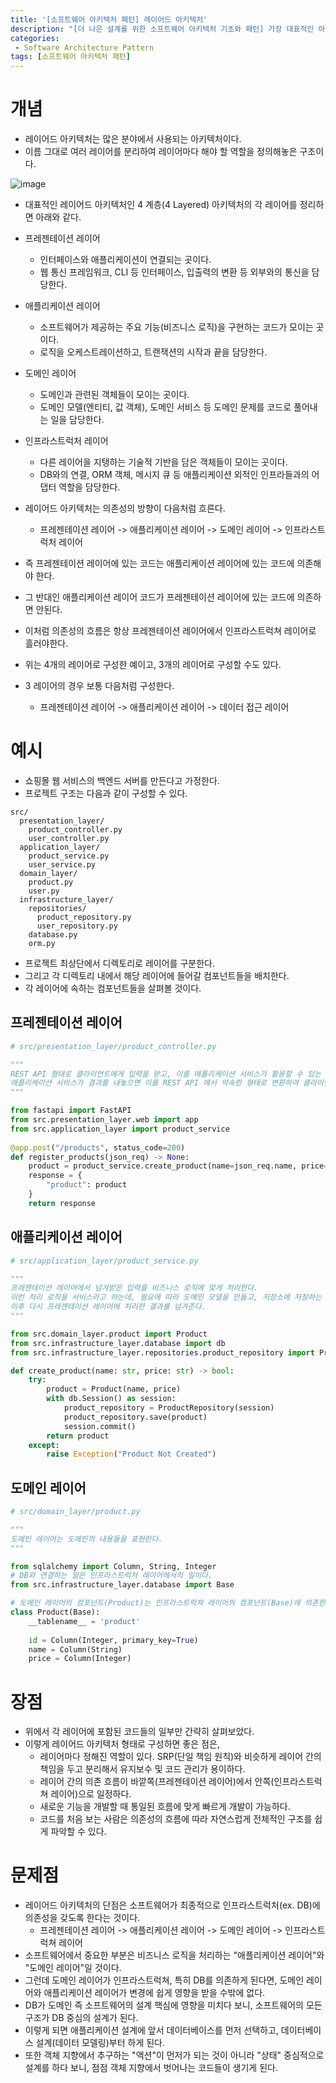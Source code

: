 ```yaml
---
title: '[소프트웨어 아키텍처 패턴] 레이어드 아키텍처'
description: "[더 나은 설계를 위한 소프트웨어 아키텍처 기초와 패턴] 가장 대표적인 아키텍처 패턴인 레이어드 아키텍처"
categories:
 - Software Architecture Pattern
tags: [소프트웨어 아키텍처 패턴]
---
```


# 개념
- 레이어드 아키텍처는 많은 분야에서 사용되는 아키텍처이다.
- 이름 그대로 여러 레이어를 분리하여 레이어마다 해야 할 역할을 정의해놓은 구조이다.

![image](https://user-images.githubusercontent.com/79494088/175446442-f3998d69-2e77-4b08-a9b7-8deacb6bd2ff.png)

- 대표적인 레이어드 아키텍처인 4 계층(4 Layered) 아키텍처의 각 레이어를 정리하면 아래와 같다.

- 프레젠테이션 레이어
  - 인터페이스와 애플리케이션이 연결되는 곳이다.
  - 웹 통신 프레임워크, CLI 등 인터페이스, 입출력의 변환 등 외부와의 통신을 담당한다.
- 애플리케이션 레이어
  - 소프트웨어가 제공하는 주요 기능(비즈니스 로직)을 구현하는 코드가 모이는 곳이다.
  - 로직을 오케스트레이션하고, 트랜잭션의 시작과 끝을 담당한다.
- 도메인 레이어
  - 도메인과 관련된 객체들이 모이는 곳이다.
  - 도메인 모델(엔티티, 값 객체), 도메인 서비스 등 도메인 문제를 코드로 풀어내는 일을 담당한다.
- 인프라스트럭처 레이어
  - 다른 레이어을 지탱하는 기술적 기반을 담은 객체들이 모이는 곳이다.
  - DB와의 연결, ORM 객체, 메시지 큐 등 애플리케이션 외적인 인프라들과의 어댑터 역할을 담당한다.

- 레이어드 아키텍처는 의존성의 방향이 다음처럼 흐른다.
  - 프레젠테이션 레이어 -> 애플리케이션 레이어 -> 도메인 레이어 -> 인프라스트럭처 레이어
- 즉 프레젠테이션 레이어에 있는 코드는 애플리케이션 레이어에 있는 코드에 의존해야 한다.
- 그 반대인 애플리케이션 레이어 코드가 프레젠테이션 레이어에 있는 코드에 의존하면 안된다.
- 이처럼 의존성의 흐름은 항상 프레젠테이션 레이어에서 인프라스트럭쳐 레이어로 흘러야한다.

- 위는 4개의 레이어로 구성한 예이고, 3개의 레이어로 구성할 수도 있다.
- 3 레이어의 경우 보통 다음처럼 구성한다.
  - 프레젠테이션 레이어 -> 애플리케이션 레이어 -> 데이터 접근 레이어

# 예시
- 쇼핑몰 웹 서비스의 백엔드 서버를 만든다고 가정한다.
- 프로젝트 구조는 다음과 같이 구성할 수 있다.

```
src/
  presentation_layer/
    product_controller.py
    user_controller.py
  application_layer/
    product_service.py
    user_service.py
  domain_layer/
    product.py
    user.py
  infrastructure_layer/
  	repositories/
  	  product_repository.py
  	  user_repository.py
    database.py
    orm.py
```

- 프로젝트 최상단에서 디렉토리로 레이어를 구분한다.
- 그리고 각 디렉토리 내에서 해당 레이어에 들어갈 컴포넌트들을 배치한다.
- 각 레이어에 속하는 컴포넌트들을 살펴볼 것이다.

## 프레젠테이션 레이어
```py
# src/presentation_layer/product_controller.py

"""
REST API 형태로 클라이언트에게 입력을 받고, 이를 애플리케이션 서비스가 활용할 수 있는 형태로 바꾸어 전달한다.
애플리케이션 서비스가 결과를 내놓으면 이를 REST API 에서 약속한 형태로 변환하여 클라이언트에게 HTTP 통신으로 반환한다.
"""

from fastapi import FastAPI
from src.presentation_layer.web import app
from src.application_layer import product_service
        
@app.post("/products", status_code=200)
def register_products(json_req) -> None:
    product = product_service.create_product(name=json_req.name, price=json_req.price)
    response = {
        "product": product
    }
    return response
```


## 애플리케이션 레이어
```py
# src/application_layer/product_service.py

"""
프레젠테이션 레이어에서 넘겨받은 입력을 비즈니스 로직에 맞게 처리한다. 
이런 처리 로직을 서비스라고 하는데, 필요에 따라 도메인 모델을 만들고, 저장소에 저장하는 등 여러 세부적인 로직을 오케스트레이션한다.
이후 다시 프레젠테이션 레이어에 처리한 결과를 넘겨준다.
"""

from src.domain_layer.product import Product
from src.infrastructure_layer.database import db
from src.infrastructure_layer.repositories.product_repository import ProductRepository

def create_product(name: str, price: str) -> bool:
    try:
        product = Product(name, price)
        with db.Session() as session:
            product_repository = ProductRepository(session)
            product_repository.save(product)
            session.commit()
        return product
    except:
        raise Exception("Product Not Created")
```

## 도메인 레이어
```py
# src/domain_layer/product.py

"""
도메인 레이어는 도메인의 내용들을 표현한다.
"""

from sqlalchemy import Column, String, Integer
# DB와 연결하는 일은 인프라스트럭처 레이어에서의 일이다.
from src.infrastructure_layer.database import Base  

# 도메인 레이어의 컴포넌트(Product)는 인프라스트럭쳐 레이어의 컴포넌트(Base)에 의존한다.
class Product(Base):
    __tablename__ = 'product'
    
    id = Column(Integer, primary_key=True)
    name = Column(String)
    price = Column(Integer)
```

# 장점
- 위에서 각 레이어에 포함된 코드들의 일부만 간략히 살펴보았다.
- 이렇게 레이어드 아키텍처 형태로 구성하면 좋은 점은,
  - 레이어마다 정해진 역할이 있다. SRP(단일 책임 원칙)와 비슷하게 레이어 간의 책임을 두고 분리해서 유지보수 및 코드 관리가 용이하다.
  - 레이어 간의 의존 흐름이 바깥쪽(프레젠테이션 레이어)에서 안쪽(인프라스트럭쳐 레이어)으로 일정하다.
  - 새로운 기능을 개발할 때 통일된 흐름에 맞게 빠르게 개발이 가능하다.
  - 코드를 처음 보는 사람은 의존성의 흐름에 따라 자연스럽게 전체적인 구조를 쉽게 파악할 수 있다.

# 문제점
- 레이어드 아키텍처의 단점은 소프트웨어가 최종적으로 인프라스트럭처(ex. DB)에 의존성을 갖도록 한다는 것이다.
  - 프레젠테이션 레이어 -> 애플리케이션 레이어 -> 도메인 레이어 -> 인프라스트럭쳐 레이어
- 소프트웨어에서 중요한 부분은 비즈니스 로직을 처리하는 "애플리케이션 레이어"와 "도메인 레이어"일 것이다.
- 그런데 도메인 레이어가 인프라스트럭쳐, 특히 DB를 의존하게 된다면, 도메인 레이어와 애플리케이션 레이어가 변경에 쉽게 영향을 받을 수밖에 없다.
- DB가 도메인 즉 소프트웨어의 설계 핵심에 영향을 미치다 보니, 소프트웨어의 모든 구조가 DB 중심의 설계가 된다.
- 이렇게 되면 애플리케이션 설계에 앞서 데이터베이스를 먼저 선택하고, 데이터베이스 설계(데이터 모델링)부터 하게 된다.
- 또한 객체 지향에서 추구하는 "액션"이 먼저가 되는 것이 아니라 "상태" 중심적으로 설계를 하다 보니, 점점 객체 지향에서 벗어나는 코드들이 생기게 된다.